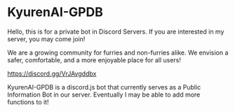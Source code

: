 # KyurenAI-GPDB
Hello, this is for a private bot in Discord Servers. If you are interested in my server, you may come join!

We are a growing community for furries and non-furries alike. We envision a safer, comfortable, and a more enjoyable place for all users!

https://discord.gg/VrJAvgddbx

KyurenAI-GPDB is a discord.js bot that currently serves as a Public Information Bot in our server. Eventually I may be able to add more functions to it!
